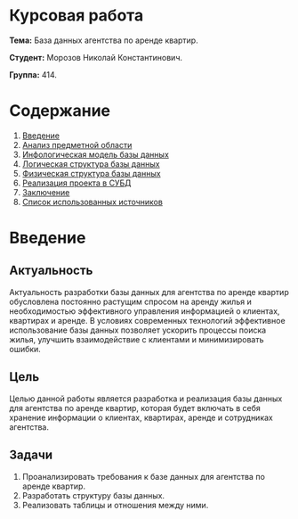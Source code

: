 # Курсовая работа

**Тема:** База данных агентства по аренде квартир.

**Студент:** Морозов Николай Константинович.

**Группа:** 414.

# Содержание

1. [Введение](#введение)
2. [Анализ предметной области](#анализ-предметной-области)
3. [Инфологическая модель базы данных](#инфологическая-модель-базы-данных)
4. [Логическая структура базы данных](#логическая-структура-базы-данных)
5. [Физическая структура базы данных](#физическая-структура-базы-данных)
6. [Реализация проекта в СУБД](#реализация-проекта-в-субд)
7. [Заключение](#заключение)
8. [Список использованных источников](#список-использованных-источников)


# Введение

## Актуальность
Актуальность разработки базы данных для агентства по аренде квартир обусловлена постоянно растущим спросом на аренду жилья и необходимостью эффективного управления информацией о клиентах, квартирах и аренде. В условиях современных технологий эффективное использование базы данных позволяет ускорить процессы поиска жилья, улучшить взаимодействие с клиентами и минимизировать ошибки.

## Цель
Целью данной работы является разработка и реализация базы данных для агентства по аренде квартир, которая будет включать в себя хранение информации о клиентах, квартирах, аренде и сотрудниках агентства.

## Задачи
1. Проанализировать требования к базе данных для агентства по аренде квартир.
2. Разработать структуру базы данных.
3. Реализовать таблицы и отношения между ними.


 

